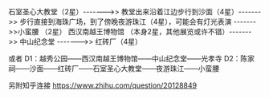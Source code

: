 石室圣心大教堂（2星）------->> 教堂出来沿着江边步行到沙面（4星）------->> 步行直接到海珠广场，到了傍晚夜游珠江（4星），可能会有灯光表演 ------->>小蛮腰 （2星）
西汉南越王博物馆 （本身2星，其他展览或许不错）------->> 中山纪念堂 ------->> 红砖厂（4星）

或者 
D1：越秀公园——西汉南越王博物馆——中山纪念堂——光孝寺
D2：陈家祠——沙面——红砖厂——石室圣心大教堂——夜游珠江——小蛮腰

另附知乎连接 https://www.zhihu.com/question/20128849

